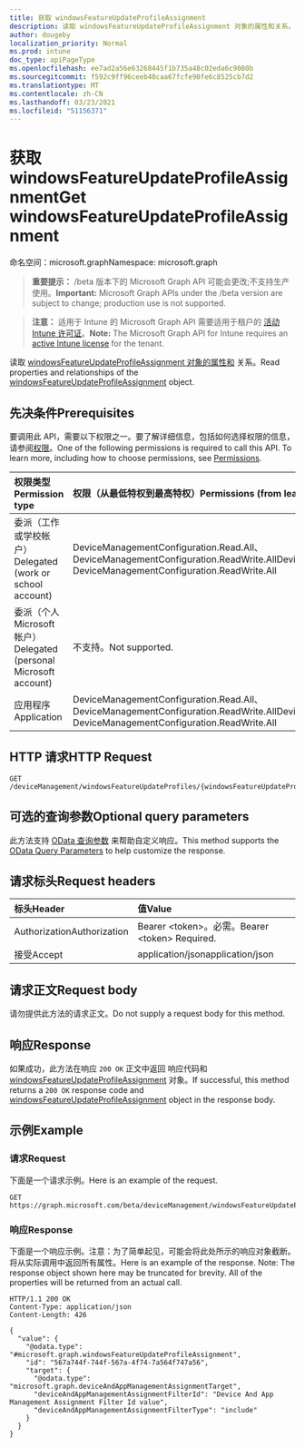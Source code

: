 ```yaml
---
title: 获取 windowsFeatureUpdateProfileAssignment
description: 读取 windowsFeatureUpdateProfileAssignment 对象的属性和关系。
author: dougeby
localization_priority: Normal
ms.prod: intune
doc_type: apiPageType
ms.openlocfilehash: ee7ad2a56e63268445f1b735a48c02eda6c9080b
ms.sourcegitcommit: f592c9ff96ceeb40caa67fcfe90fe6c8525cb7d2
ms.translationtype: MT
ms.contentlocale: zh-CN
ms.lasthandoff: 03/23/2021
ms.locfileid: "51156371"
---
```

# <a name="get-windowsfeatureupdateprofileassignment"></a><span data-ttu-id="242ae-103">获取 windowsFeatureUpdateProfileAssignment</span><span class="sxs-lookup"><span data-stu-id="242ae-103">Get windowsFeatureUpdateProfileAssignment</span></span>

<span data-ttu-id="242ae-104">命名空间：microsoft.graph</span><span class="sxs-lookup"><span data-stu-id="242ae-104">Namespace: microsoft.graph</span></span>

> <span data-ttu-id="242ae-105">**重要提示：** /beta 版本下的 Microsoft Graph API 可能会更改;不支持生产使用。</span><span class="sxs-lookup"><span data-stu-id="242ae-105">**Important:** Microsoft Graph APIs under the /beta version are subject to change; production use is not supported.</span></span>

> <span data-ttu-id="242ae-106">**注意：** 适用于 Intune 的 Microsoft Graph API 需要适用于租户的 [活动 Intune 许可证](https://go.microsoft.com/fwlink/?linkid=839381)。</span><span class="sxs-lookup"><span data-stu-id="242ae-106">**Note:** The Microsoft Graph API for Intune requires an [active Intune license](https://go.microsoft.com/fwlink/?linkid=839381) for the tenant.</span></span>

<span data-ttu-id="242ae-107">读取 [windowsFeatureUpdateProfileAssignment 对象的属性和](../resources/intune-softwareupdate-windowsfeatureupdateprofileassignment.md) 关系。</span><span class="sxs-lookup"><span data-stu-id="242ae-107">Read properties and relationships of the [windowsFeatureUpdateProfileAssignment](../resources/intune-softwareupdate-windowsfeatureupdateprofileassignment.md) object.</span></span>

## <a name="prerequisites"></a><span data-ttu-id="242ae-108">先决条件</span><span class="sxs-lookup"><span data-stu-id="242ae-108">Prerequisites</span></span>
<span data-ttu-id="242ae-p101">要调用此 API，需要以下权限之一。要了解详细信息，包括如何选择权限的信息，请参阅[权限](/graph/permissions-reference)。</span><span class="sxs-lookup"><span data-stu-id="242ae-p101">One of the following permissions is required to call this API. To learn more, including how to choose permissions, see [Permissions](/graph/permissions-reference).</span></span>

|<span data-ttu-id="242ae-111">权限类型</span><span class="sxs-lookup"><span data-stu-id="242ae-111">Permission type</span></span>|<span data-ttu-id="242ae-112">权限（从最低特权到最高特权）</span><span class="sxs-lookup"><span data-stu-id="242ae-112">Permissions (from least to most privileged)</span></span>|
|:---|:---|
|<span data-ttu-id="242ae-113">委派（工作或学校帐户）</span><span class="sxs-lookup"><span data-stu-id="242ae-113">Delegated (work or school account)</span></span>|<span data-ttu-id="242ae-114">DeviceManagementConfiguration.Read.All、DeviceManagementConfiguration.ReadWrite.All</span><span class="sxs-lookup"><span data-stu-id="242ae-114">DeviceManagementConfiguration.Read.All, DeviceManagementConfiguration.ReadWrite.All</span></span>|
|<span data-ttu-id="242ae-115">委派（个人 Microsoft 帐户）</span><span class="sxs-lookup"><span data-stu-id="242ae-115">Delegated (personal Microsoft account)</span></span>|<span data-ttu-id="242ae-116">不支持。</span><span class="sxs-lookup"><span data-stu-id="242ae-116">Not supported.</span></span>|
|<span data-ttu-id="242ae-117">应用程序</span><span class="sxs-lookup"><span data-stu-id="242ae-117">Application</span></span>|<span data-ttu-id="242ae-118">DeviceManagementConfiguration.Read.All、DeviceManagementConfiguration.ReadWrite.All</span><span class="sxs-lookup"><span data-stu-id="242ae-118">DeviceManagementConfiguration.Read.All, DeviceManagementConfiguration.ReadWrite.All</span></span>|

## <a name="http-request"></a><span data-ttu-id="242ae-119">HTTP 请求</span><span class="sxs-lookup"><span data-stu-id="242ae-119">HTTP Request</span></span>
<!-- {
  "blockType": "ignored"
}
-->
``` http
GET /deviceManagement/windowsFeatureUpdateProfiles/{windowsFeatureUpdateProfileId}/assignments/{windowsFeatureUpdateProfileAssignmentId}
```

## <a name="optional-query-parameters"></a><span data-ttu-id="242ae-120">可选的查询参数</span><span class="sxs-lookup"><span data-stu-id="242ae-120">Optional query parameters</span></span>
<span data-ttu-id="242ae-121">此方法支持 [OData 查询参数](/graph/query-parameters) 来帮助自定义响应。</span><span class="sxs-lookup"><span data-stu-id="242ae-121">This method supports the [OData Query Parameters](/graph/query-parameters) to help customize the response.</span></span>

## <a name="request-headers"></a><span data-ttu-id="242ae-122">请求标头</span><span class="sxs-lookup"><span data-stu-id="242ae-122">Request headers</span></span>
|<span data-ttu-id="242ae-123">标头</span><span class="sxs-lookup"><span data-stu-id="242ae-123">Header</span></span>|<span data-ttu-id="242ae-124">值</span><span class="sxs-lookup"><span data-stu-id="242ae-124">Value</span></span>|
|:---|:---|
|<span data-ttu-id="242ae-125">Authorization</span><span class="sxs-lookup"><span data-stu-id="242ae-125">Authorization</span></span>|<span data-ttu-id="242ae-126">Bearer &lt;token&gt;。必需。</span><span class="sxs-lookup"><span data-stu-id="242ae-126">Bearer &lt;token&gt; Required.</span></span>|
|<span data-ttu-id="242ae-127">接受</span><span class="sxs-lookup"><span data-stu-id="242ae-127">Accept</span></span>|<span data-ttu-id="242ae-128">application/json</span><span class="sxs-lookup"><span data-stu-id="242ae-128">application/json</span></span>|

## <a name="request-body"></a><span data-ttu-id="242ae-129">请求正文</span><span class="sxs-lookup"><span data-stu-id="242ae-129">Request body</span></span>
<span data-ttu-id="242ae-130">请勿提供此方法的请求正文。</span><span class="sxs-lookup"><span data-stu-id="242ae-130">Do not supply a request body for this method.</span></span>

## <a name="response"></a><span data-ttu-id="242ae-131">响应</span><span class="sxs-lookup"><span data-stu-id="242ae-131">Response</span></span>
<span data-ttu-id="242ae-132">如果成功，此方法在响应 `200 OK` 正文中返回 响应代码和 [windowsFeatureUpdateProfileAssignment](../resources/intune-softwareupdate-windowsfeatureupdateprofileassignment.md) 对象。</span><span class="sxs-lookup"><span data-stu-id="242ae-132">If successful, this method returns a `200 OK` response code and [windowsFeatureUpdateProfileAssignment](../resources/intune-softwareupdate-windowsfeatureupdateprofileassignment.md) object in the response body.</span></span>

## <a name="example"></a><span data-ttu-id="242ae-133">示例</span><span class="sxs-lookup"><span data-stu-id="242ae-133">Example</span></span>

### <a name="request"></a><span data-ttu-id="242ae-134">请求</span><span class="sxs-lookup"><span data-stu-id="242ae-134">Request</span></span>
<span data-ttu-id="242ae-135">下面是一个请求示例。</span><span class="sxs-lookup"><span data-stu-id="242ae-135">Here is an example of the request.</span></span>
``` http
GET https://graph.microsoft.com/beta/deviceManagement/windowsFeatureUpdateProfiles/{windowsFeatureUpdateProfileId}/assignments/{windowsFeatureUpdateProfileAssignmentId}
```

### <a name="response"></a><span data-ttu-id="242ae-136">响应</span><span class="sxs-lookup"><span data-stu-id="242ae-136">Response</span></span>
<span data-ttu-id="242ae-p102">下面是一个响应示例。注意：为了简单起见，可能会将此处所示的响应对象截断。将从实际调用中返回所有属性。</span><span class="sxs-lookup"><span data-stu-id="242ae-p102">Here is an example of the response. Note: The response object shown here may be truncated for brevity. All of the properties will be returned from an actual call.</span></span>
``` http
HTTP/1.1 200 OK
Content-Type: application/json
Content-Length: 426

{
  "value": {
    "@odata.type": "#microsoft.graph.windowsFeatureUpdateProfileAssignment",
    "id": "567a744f-744f-567a-4f74-7a564f747a56",
    "target": {
      "@odata.type": "microsoft.graph.deviceAndAppManagementAssignmentTarget",
      "deviceAndAppManagementAssignmentFilterId": "Device And App Management Assignment Filter Id value",
      "deviceAndAppManagementAssignmentFilterType": "include"
    }
  }
}
```




